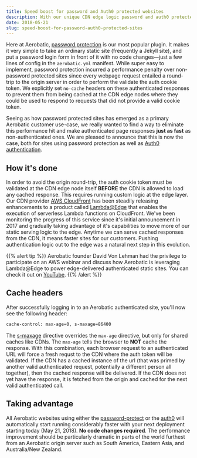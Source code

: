 ```yaml
---
title: Speed boost for password and Auth0 protected websites
description: With our unique CDN edge logic password and auth0 protected sites get a big speed boost
date: 2018-05-21
slug: speed-boost-for-password-auth0-protected-sites
---
```


Here at Aerobatic, [password protection](/docs/plugins/password-protect) is our most popular plugin. It makes it very simple to take an ordinary static site (frequently a Jekyll site), and put a password login form in front of it with no code changes&mdash;just a few lines of config in the `aerobatic.yml` manifest. While super easy to implement, password protection incurred a performance penalty over non-password protected sites since every webpage request entailed a round-trip to the origin server in order to perform the validate the auth cookie token. We explicitly set `no-cache` headers on these authenticated responses to prevent them from being cached at the CDN edge nodes where they could be used to respond to requests that did not provide a valid cookie token.

Seeing as how password protected sites has emerged as a primary Aerobatic customer use-case, we really wanted to find a way to eliminate this performance hit and make authenticated page responses **just as fast** as non-authenticated ones. We are pleased to announce that this is now the case, both for sites using password protection as well as [Auth0 authentication](/docs/plugins/auth0/).

## How it's done

In order to avoid the origin round-trip, the auth cookie token must be validated at the CDN edge node itself **BEFORE** the CDN is allowed to load any cached response. This requires running custom logic at the edge layer. Our CDN provider [AWS CloudFront](https://aws.amazon.com/cloudfront/) has been steadily releasing enhancements to a product called [Lambda@Edge](https://docs.aws.amazon.com/lambda/latest/dg/lambda-edge.html) that enables the execution of serverless Lambda functions on CloudFront. We've been monitoring the progress of this service since it's initial announcement in 2017 and gradually taking advantage of it's capabilities to move more of our static serving logic to the edge. Anytime we can serve cached responses from the CDN, it means faster sites for our customers. Pushing authentication logic out to the edge was a natural next step in this evolution.

{{% alert tip %}}
Aerobatic founder David Von Lehman had the privilege to participate on an AWS webinar and discuss how Aerobatic is leveraging Lambda@Edge to power edge-delivered authenticated static sites. You can check it out on [YouTube](https://www.youtube.com/watch?v=5m8oFxH_Ryk).
{{% /alert %}}

## Cache headers

After successfully logging in to an Aerobatic authenticated site, you'll now see the following header:

```sh
cache-control: max-age=0, s-maxage=86400
```

The [s-maxage](https://developer.mozilla.org/en-US/docs/Web/HTTP/Headers/Cache-Control#Expiration) directive overrides the `max-age` directive, but only for shared caches like CDNs. The `max-age` tells the browser to **NOT** cache the response. With this combination, each browser request to an authenticated URL will force a fresh requst to the CDN where the auth token will be validated. If the CDN has a cached instance of the url (that was primed by another valid authenticated request, potentially a different person all together), then the cached response will be delivered. If the CDN does not yet have the response, it is fetched from the origin and cached for the next valid authenticated call.

## Taking advantage

All Aerobatic websites using either the [password-protect](/docs/plugins/password-protect) or the [auth0](/docs/plugins/auth0) will automatically start running considerably faster with your next deployment starting today (May 21, 2018). **No code changes required**. The performance improvement should be particularly dramatic in parts of the world furthest from an Aerobatic origin server such as South America, Eastern Asia, and Australia/New Zealand.
